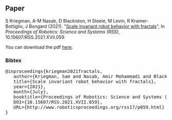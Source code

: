 ## Paper
S Kriegman, A-M Nasab, D Blackiston, H Steele, M Levin, R Kramer-Bottiglio, J Bongard
(2021).
"[Scale invariant robot behavior with fractals](http://www.roboticsproceedings.org/rss17/p059.html)", 
In _Proceedings of Robotics: Science and Systems (RSS)_, 10.15607/RSS.2021.XVII.059  <br>

You can download the pdf [here](http://www.roboticsproceedings.org/rss17/p059.pdf).
<br>


### **Bibtex**
<pre>
@inproceedings{kriegman2021fractals,
&nbsp;&nbsp; author={Kriegman, Sam and Nasab, Amir Mohammadi and Blackiston, Douglas and Steele, Hannah and Levin, Michael and Kramer-Bottiglio, Rebecca and Bongard, Josh},
&nbsp;&nbsp; title={Scale invariant robot behavior with fractals},
&nbsp;&nbsp; year={2021},
&nbsp;&nbsp; month={July},
&nbsp;&nbsp; booktitle={Proceedings of Robotics: Science and Systems (RSS)},
&nbsp;&nbsp; DOI={10.15607/RSS.2021.XVII.059},
&nbsp;&nbsp; URL={http://www.roboticsproceedings.org/rss17/p059.html}
}
</pre>
